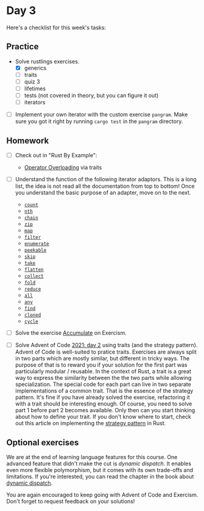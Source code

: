 # Day 3

Here's a checklist for this week's tasks:

## Practice

- Solve rustlings exercises.
  - [x] generics
  - [ ] traits
  - [ ] quiz 3
  - [ ] lifetimes
  - [ ] tests (not covered in theory, but you can figure it out)
  - [ ] iterators
- [ ] Implement your own iterator with the custom exercise `pangram`.
      Make sure you got it right by running `cargo test` in the `pangram` directory.

## Homework

- [ ] Check out in "Rust By Example":
  - [Operator Overloading](https://doc.rust-lang.org/stable/rust-by-example/trait/ops.html) via traits
- [ ] Understand the function of the following iterator adaptors.
      This is a long list, the idea is not read all the documentation from top to bottom!
      Once you understand the basic purpose of an adapter, move on to the next.
  - [`count`](https://doc.rust-lang.org/stable/std/iter/trait.Iterator.html#method.count)
  - [`nth`](https://doc.rust-lang.org/stable/std/iter/trait.Iterator.html#method.nth)
  - [`chain`](https://doc.rust-lang.org/stable/std/iter/trait.Iterator.html#method.chain)
  - [`zip`](https://doc.rust-lang.org/stable/std/iter/trait.Iterator.html#method.zip)
  - [`map`](https://doc.rust-lang.org/stable/std/iter/trait.Iterator.html#method.map)
  - [`filter`](https://doc.rust-lang.org/stable/std/iter/trait.Iterator.html#method.filter)
  - [`enumerate`](https://doc.rust-lang.org/stable/std/iter/trait.Iterator.html#method.enumerate)
  - [`peekable`](https://doc.rust-lang.org/stable/std/iter/trait.Iterator.html#method.peekable)
  - [`skip`](https://doc.rust-lang.org/stable/std/iter/trait.Iterator.html#method.skip)
  - [`take`](https://doc.rust-lang.org/stable/std/iter/trait.Iterator.html#method.take)
  - [`flatten`](https://doc.rust-lang.org/stable/std/iter/trait.Iterator.html#method.flatten)
  - [`collect`](https://doc.rust-lang.org/stable/std/iter/trait.Iterator.html#method.collect)
  - [`fold`](https://doc.rust-lang.org/stable/std/iter/trait.Iterator.html#method.fold)
  - [`reduce`](https://doc.rust-lang.org/stable/std/iter/trait.Iterator.html#method.reduce)
  - [`all`](https://doc.rust-lang.org/stable/std/iter/trait.Iterator.html#method.all)
  - [`any`](https://doc.rust-lang.org/stable/std/iter/trait.Iterator.html#method.any)
  - [`find`](https://doc.rust-lang.org/stable/std/iter/trait.Iterator.html#method.find)
  - [`cloned`](https://doc.rust-lang.org/stable/std/iter/trait.Iterator.html#method.cloned)
  - [`cycle`](https://doc.rust-lang.org/stable/std/iter/trait.Iterator.html#method.cycle)
- [ ] Solve the exercise [Accumulate](https://exercism.org/tracks/rust/exercises/accumulate) on Exercism.
- [ ] Solve Advent of Code [2021: day 2](https://adventofcode.com/2021/day/2) using traits (and the strategy pattern).
      Advent of Code is well-suited to pratice traits.
      Exercises are always split in two parts which are mostly similar, but different in tricky ways.
      The purpose of that is to reward you if your solution for the first part was particularly modular / reusable.
      In the context of Rust, a trait is a great way to express the similarity between the the two parts while allowing specialization.
      The special code for each part can live in two separate implementations of a common trait.
      That is the essence of the strategy pattern.
      It's fine if you have already solved the exercise, refactoring it with a trait should be interesting enough.
      Of course, you need to solve part 1 before part 2 becomes available.
      Only then can you start thinking about how to define your trait.
      If you don't know where to start, check out this article on implementing the [strategy pattern](https://rust-unofficial.github.io/patterns/patterns/behavioural/strategy.html) in Rust.


## Optional exercises

We are at the end of learning language features for this course.
One advanced feature that didn't make the cut is _dynamic dispatch_.
It enables even more flexible polymorphism, but it comes with its own trade-offs and limitations.
If you're interested, you can read the chapter in the book about [dynamic dispatch](https://doc.rust-lang.org/book/ch17-02-trait-objects.html).

You are again encouraged to keep going with Advent of Code and Exercism.
Don't forget to request feedback on your solutions!
